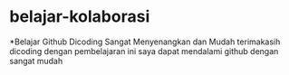 # belajar-kolaborasi

*Belajar Github Dicoding Sangat Menyenangkan dan Mudah terimakasih dicoding
dengan pembelajaran ini saya dapat mendalami github dengan sangat mudah 

